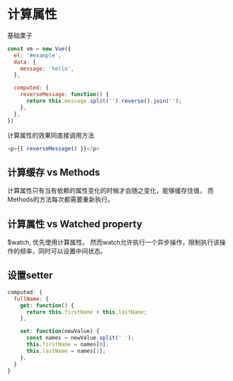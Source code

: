 # 计算属性


基础栗子
```javascript
const vm = new Vue({
  el: '#example',
  data: {
    message: 'hello',
  },

  computed: {
    reverseMessage: function() {
      return this.message.split('').reverse().join('');
    },
  },
})

```

计算属性的效果同直接调用方法
```javascript
<p>{{ reverseMessage() }}</p>
```

## 计算缓存 vs Methods

计算属性只有当有依赖的属性变化的时候才会随之变化，能够缓存住值， 而Methods的方法每次都需要重新执行。


## 计算属性 vs Watched property
$watch, 优先使用计算属性。 然而watch允许执行一个异步操作，限制执行该操作的频率，同时可以设置中间状态。


## 设置setter

```javascript
computed: {
  fullName: {
    get: function() {
      return this.firstName + this.lastName;
    },

    set: function(newValue) {
      const names = newValue.split(' ');
      this.firstName = names[0];
      this.lastName = names[1];
    },
  }
}
```

